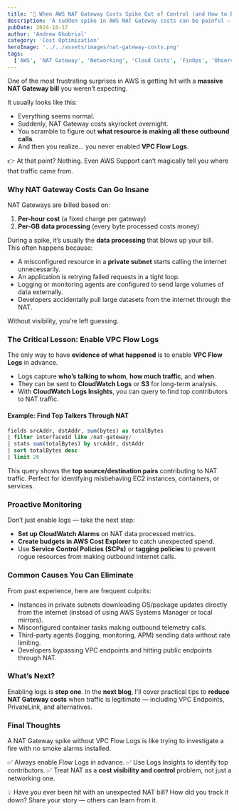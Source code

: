 ```yaml
---
title: '💸 When AWS NAT Gateway Costs Spike Out of Control (and How to Be Prepared)'
description: 'A sudden spike in AWS NAT Gateway costs can be painful — and without VPC Flow Logs, you’re left in the dark. Here’s why it happens, how to investigate, and what to do next.'
pubDate: 2024-10-17
author: 'Andrew Ghobrial'
category: 'Cost Optimization'
heroImage: '../../assets/images/nat-gateway-costs.png'
tags:
  ['AWS', 'NAT Gateway', 'Networking', 'Cloud Costs', 'FinOps', 'Observability']
---
```


One of the most frustrating surprises in AWS is getting hit with a **massive NAT Gateway bill** you weren’t expecting.

It usually looks like this:

- Everything seems normal.
- Suddenly, NAT Gateway costs skyrocket overnight.
- You scramble to figure out **what resource is making all these outbound calls**.
- And then you realize… you never enabled **VPC Flow Logs**.

👉 At that point? Nothing. Even AWS Support can’t magically tell you where that traffic came from.

### Why NAT Gateway Costs Can Go Insane

NAT Gateways are billed based on:

1. **Per-hour cost** (a fixed charge per gateway)
2. **Per-GB data processing** (every byte processed costs money)

During a spike, it’s usually the **data processing** that blows up your bill.  
This often happens because:

- A misconfigured resource in a **private subnet** starts calling the internet unnecessarily.
- An application is retrying failed requests in a tight loop.
- Logging or monitoring agents are configured to send large volumes of data externally.
- Developers accidentally pull large datasets from the internet through the NAT.

Without visibility, you’re left guessing.

### The Critical Lesson: Enable VPC Flow Logs

The only way to have **evidence of what happened** is to enable **VPC Flow Logs** in advance.

- Logs capture **who’s talking to whom**, **how much traffic**, and **when**.
- They can be sent to **CloudWatch Logs** or **S3** for long-term analysis.
- With **CloudWatch Logs Insights**, you can query to find top contributors to NAT traffic.

#### Example: Find Top Talkers Through NAT

```sql
fields srcAddr, dstAddr, sum(bytes) as totalBytes
| filter interfaceId like /nat-gateway/
| stats sum(totalBytes) by srcAddr, dstAddr
| sort totalBytes desc
| limit 20
```

This query shows the **top source/destination pairs** contributing to NAT traffic.
Perfect for identifying misbehaving EC2 instances, containers, or services.

### Proactive Monitoring

Don’t just enable logs — take the next step:

- **Set up CloudWatch Alarms** on NAT data processed metrics.
- **Create budgets in AWS Cost Explorer** to catch unexpected spend.
- Use **Service Control Policies (SCPs)** or **tagging policies** to prevent rogue resources from making outbound internet calls.

### Common Causes You Can Eliminate

From past experience, here are frequent culprits:

- Instances in private subnets downloading OS/package updates directly from the internet (instead of using AWS Systems Manager or local mirrors).
- Misconfigured container tasks making outbound telemetry calls.
- Third-party agents (logging, monitoring, APM) sending data without rate limiting.
- Developers bypassing VPC endpoints and hitting public endpoints through NAT.

### What’s Next?

Enabling logs is **step one**. In the **next blog**, I’ll cover practical tips to **reduce NAT Gateway costs** when traffic is legitimate — including VPC Endpoints, PrivateLink, and alternatives.

### Final Thoughts

A NAT Gateway spike without VPC Flow Logs is like trying to investigate a fire with no smoke alarms installed.

✅ Always enable Flow Logs in advance.
✅ Use Logs Insights to identify top contributors.
✅ Treat NAT as a **cost visibility and control** problem, not just a networking one.

💡 Have you ever been hit with an unexpected NAT bill? How did you track it down? Share your story — others can learn from it.
